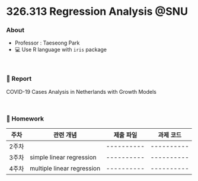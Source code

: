 # 326.313 Regression Analysis @SNU

### About
- Professor : Taeseong Park <br>
- :computer: Use R language with `iris` package

<br>

### :pencil: Report
COVID-19 Cases Analysis in Netherlands with Growth Models

<br>

### :book: Homework

|  주차  |       관련 개념          | 제출 파일 | 과제 코드 | 
|--------|-------------------------| ----------|----------|
| 2주차  |                          | ----------|----------|
| 3주차  | simple linear regression | ----------|----------|
| 4주차  |multiple linear regression| ----------|----------|
